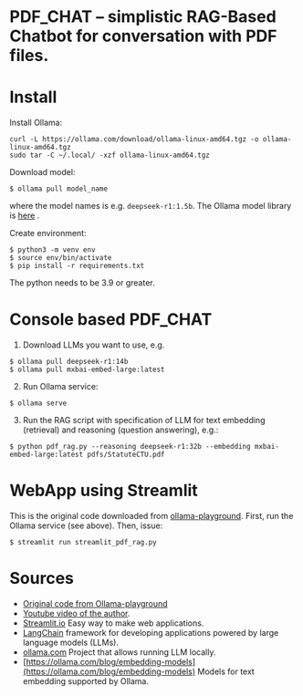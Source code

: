 # PDF_CHAT – simplistic RAG-Based Chatbot for conversation with PDF files.

# Install

Install Ollama:
```
curl -L https://ollama.com/download/ollama-linux-amd64.tgz -o ollama-linux-amd64.tgz
sudo tar -C ~/.local/ -xzf ollama-linux-amd64.tgz
```

Download model:
```
$ ollama pull model_name
```
where the model names is e.g. ```deepseek-r1:1.5b```. The Ollama model library is [here](https://ollama.com/library) .

Create environment:
```
$ python3 -m venv env
$ source env/bin/activate
$ pip install -r requirements.txt
```
The python needs to be 3.9 or greater.

# Console based PDF_CHAT

1. Download LLMs you want to use, e.g.
```
$ ollama pull deepseek-r1:14b
$ ollama pull mxbai-embed-large:latest
```

2. Run Ollama service:
```
$ ollama serve
```

3. Run the RAG script with specification of LLM for text embedding (retrieval) and reasoning (question answering), e.g.:

```
$ python pdf_rag.py --reasoning deepseek-r1:32b --embedding mxbai-embed-large:latest pdfs/StatuteCTU.pdf
```

# WebApp using Streamlit

This is the original code downloaded from [ollama-playground](https://github.com/NarimanN2/ollama-playground/tree/main/chat-with-pdf). First, run the Ollama service (see above). Then, issue:

```
$ streamlit run streamlit_pdf_rag.py 
```

# Sources

- [Original code from Ollama-playground](https://github.com/NarimanN2/ollama-playground/tree/main/chat-with-pdf)
- [Youtube video of the author](https://www.youtube.com/watch?v=M6vZ6b75p9k).
- [Streamlit.io](https://streamlit.io/) Easy way to make web applications.
- [LangChain](https://github.com/langchain-ai/langchain/tree/master)  framework for developing applications powered by large language models (LLMs).
- [ollama.com](https://ollama.com/) Project that allows running LLM locally.
- [https://ollama.com/blog/embedding-models](https://ollama.com/blog/embedding-models) Models for text embedding supported by Ollama.
